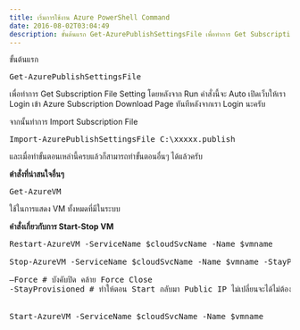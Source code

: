 ```yaml
---
title: เริ่มการใช้งาน Azure PowerShell Command
date: 2016-08-02T03:04:49
description: ขั้นต้นแรก Get-AzurePublishSettingsFile เพื่อทำการ Get Subscription File Setting โดยหลังจาก Run คำสั่งนี้จะ Auto เปิดเว็บให้เรา Login เข้า Azure Subscription Download Page ทันทีหลังจากเรา Login นะครับ
---
```


ขั้นต้นแรก
 
<pre class="lang:default decode:true " >Get-AzurePublishSettingsFile</pre> 

เพื่อทำการ Get Subscription File Setting โดยหลังจาก Run คำสั่งนี้จะ Auto เปิดเว็บให้เรา Login เข้า Azure Subscription Download Page ทันทีหลังจากเรา Login นะครับ

จากนั้นทำการ Import Subscription File

<pre class="lang:default decode:true " >Import-AzurePublishSettingsFile C:\xxxxx.publish</pre> 

และเมื่อทำขั้นตอนเหล่านี้ครบแล้วก็สามารถทำขั้นตอนอื่นๆ ได้แล้วครับ


<strong>ตำสั่งที่น่าสนใจอื่นๆ</strong>
 
<pre class="lang:default decode:true " >Get-AzureVM </pre> 

ใช้ในการแสดง VM ทั้งหมดที่มีในระบบ

<strong>คำสั่งเกี่ยวกับการ Start-Stop VM</strong>
 
<pre class="lang:default decode:true " >
Restart-AzureVM -ServiceName $cloudSvcName -Name $vmname 

Stop-AzureVM -ServiceName $cloudSvcName -Name $vmname -StayProvisioned

–Force # บังคับปิด คล้าย Force Close  
-StayProvisioned # ทำให้ตอน Start กลับมา Public IP ไม่เปลี่ยนจะได้ไม่ต้องกังวลการเข้าไช้งานไม่ได้


Start-AzureVM -ServiceName $cloudSvcName -Name $vmname 

</pre> 







